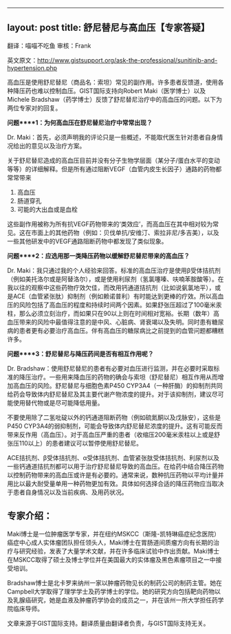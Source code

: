 
---
layout: post
title: 舒尼替尼与高血压【专家答疑】
---

翻译：喵喵不吃鱼 审核：Frank

英文原文：http://www.gistsupport.org/ask-the-professional/sunitinib-and-hypertension.php

高血压是使用舒尼替尼（商品名：索坦）常见的副作用。许多患者反馈道，使用各种降压药也难以控制血压。GIST国际支持向Robert Maki（医学博士）以及Michele Bradshaw（药学博士）反馈了舒尼替尼治疗中的高血压的问题。以下为两位专家对的回复。

**问题****1：为何高血压在舒尼替尼治疗中常常出现？**

Dr. Maki：首先，必须声明我的评论只是一些概述，不能取代医生针对患者自身情况给出的意见以及治疗方案。

关于舒尼替尼造成的高血压目前并没有分子生物学层面（某分子/蛋白水平的变动等等）的详细解释。但是所有通过阻断VEGF（血管内皮生长因子）通路的药物都常常带来

1. 高血压
1. 肠道穿孔
1. 可能的大出血或是血栓

这些副作用被称为所有抗VEGF药物带来的‘类效应’，而高血压在其中相对较为常见。这在市面上的其他药物（例如：贝伐单抗/安维汀、索拉非尼/多吉美），以及一些其他研发中的VEGF通路阻断药物中都发现了类似现象。

**问题****2：应选用那一类降压药物以缓解舒尼替尼带来的高血压？**

Dr. Maki：我只通过我的个人经验来回答。标准的高血压治疗是使用β受体拮抗剂（例如美托洛尔或是阿替洛尔），或是使用利尿剂（氢氯噻嗪、呋喃苯胺酸等）。在我以往的观察中这些药物疗效欠佳，而改用钙通道拮抗剂（比如说氨氯地平），或是ACE（血管紧张肽）抑制剂（例如赖诺普利）有时能达到更棒的疗效。所以高血压的风险包括了高血压的程度和持续时间两个因素。如果舒张压超过了100毫米汞柱，那么必须立刻治疗，而如果只在90以上则在时间相对宽裕。长期（数年）高血压带来的风险中最值得注意的是中风、心脏病、肾衰竭以及失明。同时患有糖尿病的患者更有必要治疗高血压。伴有高血压的糖尿病比之前提到的血管问题都糟糕许多。

**问题****3：舒尼替尼与降压药间是否有相互作用呢？**

Dr. Bradshaw：使用舒尼替尼的患者有必要对血压进行监测，并在必要时采取标准的降压治疗。一些用来降血压的药物的确会与索坦（舒尼替尼）相互作用从而增加高血压的风险。舒尼替尼与细胞色素P450 CYP3A4（一种肝酶）的抑制剂共同给药会导致体内舒尼替尼及其主要代谢产物浓度的提升。对于该抑制剂，建议尽可能使用替代物或是尽可能降低用量。

不要使用除了二氢吡碇以外的钙通道阻断药物（例如硫氮酮以及戊脉安），这些是P450 CYP3A4的弱抑制剂，可能会导致体内舒尼替尼浓度的提升。这有可能反而带来反作用（高血压）。对于高血压严重的患者（收缩压200毫米汞柱以上或是舒张压110以上）的患者建议可以暂停使用舒尼替尼。

ACE拮抗剂、β受体拮抗剂、α受体拮抗剂、血管紧张肽受体拮抗剂、利尿剂以及一些钙通道拮抗剂都可以用于治疗舒尼替尼导致的高血压。在给药中结合降压药物以控制药物带来的高血压或许是有必要的。通常来说，数种抗压药物以平均计量并用比以最大耐受量单用一种药物更加有效。具体如何选择合适的降压药物应当取决于患者自身情况以及当前疾病、及用药状况。

## 专家介绍：

Maki博士是一位肿瘤医学专家，并在纽约MSKCC（斯隆-凯特琳癌症纪念医院）癌症中心成人实体瘤团队担任领头人，Maki博士在胃肠道间质瘤方向有长期的治疗与研究经验，发表了大量学术文献，并在许多临床试验中作出贡献。Maki博士在MSKCC取得了硕士及博士学位并在美国最大的实体瘤及黑色素瘤项目之一中接受培训。

Bradshaw博士是北卡罗来纳州一家以肿瘤药物见长的制药公司的制药主管。她在Campbell大学取得了理学学士及药学博士的学位。她的研究方向包括靶向药物以及乳腺癌研究，她是血液及肿瘤药学协会的成员之一，并在该州一所大学担任药学院临床导师。

文章来源于GIST国际支持。翻译质量由翻译者负责，与GIST国际支持无关。


